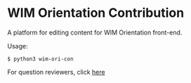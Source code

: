# WIM Orientation Contribution

A platform for editing content for WIM Orientation front-end.

Usage:
```
$ python3 wim-ori-con
```

For question reviewers, click [here](/QuestionReviewGuideline.md)

